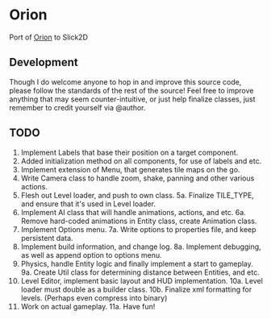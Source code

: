 Orion
=====

Port of [Orion](http://sk83rsplace.com/Orion/orion.jar "Orion Prototype") to Slick2D

Development
-------
Though I do welcome anyone to hop in and improve this source code, please follow the standards of the rest of the source!
Feel free to improve anything that may seem counter-intuitive, or just help finalize classes, just remember to credit yourself via @author.

TODO
-------

1. Implement Labels that base their position on a target component.
2. Added initialization method on all components, for use of labels and etc.
3. Implement extension of Menu, that generates tile maps on the go.
4. Write Camera class to handle zoom, shake, panning and other various actions.
5. Flesh out Level loader, and push to own class.
5a. Finalize TILE_TYPE, and ensure that it's used in Level loader.
6. Implement AI class that will handle animations, actions, and etc.
6a. Remove hard-coded animations in Entity class, create Animation class.
7. Implement Options menu.
7a. Write options to properties file, and keep persistent data.
8. Implement build information, and change log.
8a. Implement debugging, as well as append option to options menu.
9. Physics, handle Entity logic and finally implement a start to gameplay.
9a. Create Util class for determining distance between Entities, and etc.
10. Level Editor, implement basic layout and HUD implementation.
10a. Level loader must double as a builder class.
10b. Finalize xml formatting for levels. (Perhaps even compress into binary)
11. Work on actual gameplay.
11a. Have fun!
